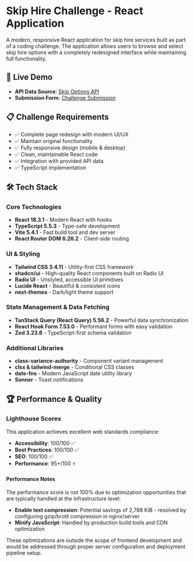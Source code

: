 # Skip Hire Challenge - React Application

A modern, responsive React application for skip hire services built as part of a coding challenge. The application allows users to browse and select skip hire options with a completely redesigned interface while maintaining full functionality.

## 🚀 Live Demo

- **API Data Source**: [Skip Options API](https://app.wewantwaste.co.uk/api/skips/by-location?postcode=NR32&area=Lowestoft)
- **Submission Form**: [Challenge Submission](https://forms.gle/N6nKLgW8CMqZ2eFY8)

## 📋 Challenge Requirements

- ✅ Complete page redesign with modern UI/UX
- ✅ Maintain original functionality
- ✅ Fully responsive design (mobile & desktop)
- ✅ Clean, maintainable React code
- ✅ Integration with provided API data
- ✅ TypeScript implementation

## 🛠️ Tech Stack

### Core Technologies

- **React 18.3.1** - Modern React with hooks
- **TypeScript 5.5.3** - Type-safe development
- **Vite 5.4.1** - Fast build tool and dev server
- **React Router DOM 6.26.2** - Client-side routing

### UI & Styling

- **Tailwind CSS 3.4.11** - Utility-first CSS framework
- **shadcn/ui** - High-quality React components built on Radix UI
- **Radix UI** - Unstyled, accessible UI primitives
- **Lucide React** - Beautiful & consistent icons
- **next-themes** - Dark/light theme support

### State Management & Data Fetching

- **TanStack Query (React Query) 5.56.2** - Powerful data synchronization
- **React Hook Form 7.53.0** - Performant forms with easy validation
- **Zod 3.23.8** - TypeScript-first schema validation

### Additional Libraries

- **class-variance-authority** - Component variant management
- **clsx & tailwind-merge** - Conditional CSS classes
- **date-fns** - Modern JavaScript date utility library
- **Sonner** - Toast notifications

## 🏆 Performance & Quality

### Lighthouse Scores

This application achieves excellent web standards compliance:

- **Accessibility**: 100/100 ✅
- **Best Practices**: 100/100 ✅
- **SEO**: 100/100 ✅
- **Performance**: 95+/100 ⚡

#### Performance Notes

The performance score is not 100% due to optimization opportunities that are typically handled at the infrastructure level:

- **Enable text compression**: Potential savings of 2,788 KiB - resolved by configuring gzip/brotli compression in nginx/server
- **Minify JavaScript**: Handled by production build tools and CDN optimization

These optimizations are outside the scope of frontend development and would be addressed through proper server configuration and deployment pipeline setup.
